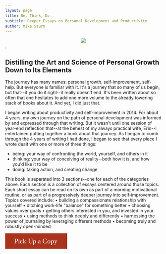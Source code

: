 ```yaml
---
layout: page
title: Be, Think, Do
subtitle: Deeper Essays on Personal Development and Productivity
author: Mike Sturm
---
```

<div style="text-align:center"><img src ="{{site.url}}{{site.baseurl}}/assets/cover.jpg" /></div>.

<!--
![BTD Cover]({{site.url}}{{site.baseurl}}/assets/cover.jpg)
-->

## Distilling the Art and Science of Personal Growth Down to Its Elements

The journey has many names: personal growth, self-improvement, self-help. But everyone is familiar with it.
It's a journey that so many of us begin, but that--if you do it right--it really doesn't end. It's been written about so often that one hesitates to add one more volume to the already towering stack of books about it. And yet, I did just that.


I began writing about productivity and self-improvement in 2014. For about 4 years, my own journey on the path of personal development was informed by and expressed through that writing. But it wasn't until one session of year-end reflection that--at the behest of my always practical wife, Erin--I entertained putting together a book about that journey. As I began to comb through the 4 years of writing I had done, I began to see that every piece I wrote dealt with one or more of three things:
- being: your way of confronting the world, yourself, and others in it
- thinking: your way of conceiving of reality--both how it is, and how you'd like it to be
- doing: taking action, and creating change

This book is separated into 3 sections--one for each of the categories above. Each section is a collection of essays centered around those topics. Each short essay can be read on its own as part of a morning motivational routine, or as part of a progressively deeper journey into self-improvement.
Topics covered include:
• building a compassionate relationship with yourself
• ditching work-life "balance" for something better
• choosing values over goals
• getting others interested in you, and invested in your success
• using methods to think deeply and differently
• harnessing the power of journaling by leveraging different methods
• becoming truly and robustly open-minded

[![buy-now][image]][hyperlink]



[hyperlink]: https://www.amazon.com/dp/B07MQS2YHD
[image]: /assets/buy-book.png
